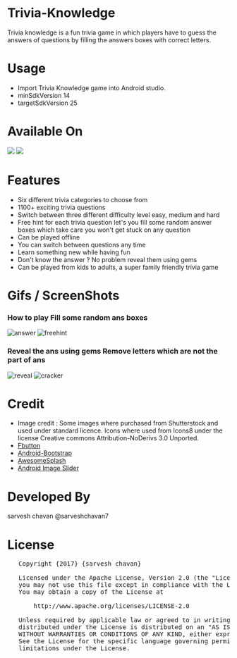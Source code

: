# Trivia-Knowledge
Trivia knowledge is a fun trivia game in which players have to guess the answers of questions by filling the answers boxes with correct letters.

# Usage
- Import Trivia Knowledge game into Android studio.
- minSdkVersion 14
- targetSdkVersion 25

# Available On
[<img src="https://i.imgur.com/V1oCmpL.png">](https://play.google.com/store/apps/details?id=sarveshchavan777.inrerface2&hl=en)
[<img src="https://i.imgur.com/VT8YDwJ.png">](https://www.amazon.com/gp/product/B075KQ7P9N)

# Features
- Six different trivia categories to choose from 
- 1100+ exciting trivia questions
- Switch between three different difficulty level easy, medium and hard
- Free hint for each trivia question let's you fill some random answer boxes which take care you won't get stuck on any question 
- Can be played offline 
- You can switch between questions any time
- Learn something new while having fun
- Don't know the answer ? No problem reveal them using gems
- Can be played from kids to adults, a super family friendly trivia game

# Gifs / ScreenShots
### How to play                  Fill some random ans boxes
![answer](https://user-images.githubusercontent.com/22947683/30382249-44efde84-9864-11e7-9644-716deac6e6a5.gif)
![freehint](https://user-images.githubusercontent.com/22947683/30382256-4acdcb5e-9864-11e7-9591-11c9c904872c.gif)
### Reveal the ans using gems    Remove letters which are not the part of ans
![reveal](https://user-images.githubusercontent.com/22947683/30382258-4e198a3c-9864-11e7-9344-2e9ba0a7fe06.gif)
![cracker](https://user-images.githubusercontent.com/22947683/30382261-4f77eb58-9864-11e7-89e4-b3175757e69a.gif)


# Credit
- Image credit : Some images where purchased from Shutterstock and used under standard licence.
  Icons where used from Icons8 under the license Creative commons Attribution-NoDerivs 3.0 Unported.
- [Fbutton](https://github.com/hoang8f/android-flat-button) 
- [Android-Bootstrap](https://github.com/Bearded-Hen/Android-Bootstrap)
- [AwesomeSplash](https://github.com/ViksaaSkool/AwesomeSplash)
- [Android Image Slider](https://github.com/daimajia/AndroidImageSlider)


# Developed By
sarvesh chavan @sarveshchavan7

# License
<pre>
   Copyright {2017} {sarvesh chavan} 

   Licensed under the Apache License, Version 2.0 (the "License");
   you may not use this file except in compliance with the License.
   You may obtain a copy of the License at

       http://www.apache.org/licenses/LICENSE-2.0

   Unless required by applicable law or agreed to in writing, software
   distributed under the License is distributed on an "AS IS" BASIS,
   WITHOUT WARRANTIES OR CONDITIONS OF ANY KIND, either express or implied.
   See the License for the specific language governing permissions and
   limitations under the License.

